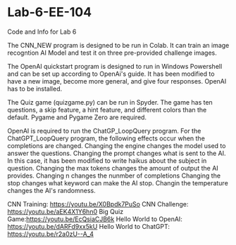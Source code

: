 # Lab-6-EE-104
Code and Info for Lab 6

The CNN_NEW program is designed to be run in Colab. It can train an image recogntion AI Model and test it on three pre-provided challenge images.


The OpenAI quickstart program is designed to run in Windows Powershell and can be set up according to OpenAi's guide. It has been modified to have a new image, become more general, and give four responses. OpenAI has to be installed.

The Quiz game (quizgame.py) can be run in Spyder. The game has ten questions, a skip feature, a hint feature, and different colors than the default. Pygame  and Pygame Zero are required.

OpenAI is required to run the ChatGP_LoopQuery program.
For the ChatGPT_LoopQuery program, the following effects occur when the completions are changed.
Changing the engine changes the model used to answer the questions.
Changing the prompt changes what is sent to the AI. In this case, it has been modified to write haikus about the subject in question.
Changing the max tokens changes the amount of output the AI provides.
Changing n changes the nunmber of completions
Changing the stop changes what keyword can make the AI stop.
Changin the temperature changes the AI's randomness.


CNN Training: https://youtu.be/X0Bpdk7PuSo
CNN Challenge: https://youtu.be/aEK4X1Y6hn0
Big Quiz Game:https://youtu.be/EcQsiaCJB6k
Hello World to OpenAI: https://youtu.be/dARFd9xx5kU
Hello World to ChatGPT: https://youtu.be/r2a0zU--A_4
